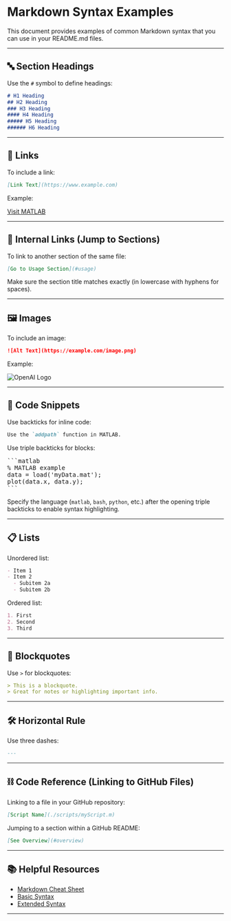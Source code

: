 # Markdown Syntax Examples

This document provides examples of common Markdown syntax that you can use in your README.md files.

---

## 🔤 Section Headings

Use the `#` symbol to define headings:

```markdown
# H1 Heading
## H2 Heading
### H3 Heading
#### H4 Heading
##### H5 Heading
###### H6 Heading
```

---

## 🔗 Links

To include a link:

```markdown
[Link Text](https://www.example.com)
```

Example:

[Visit MATLAB](https://www.mathworks.com/)

---

## 🔀 Internal Links (Jump to Sections)

To link to another section of the same file:

```markdown
[Go to Usage Section](#usage)
```

Make sure the section title matches exactly (in lowercase with hyphens for spaces).

---

## 🖼️ Images

To include an image:

```markdown
![Alt Text](https://example.com/image.png)
```

Example:

![OpenAI Logo](https://upload.wikimedia.org/wikipedia/commons/4/4d/OpenAI_Logo.svg)

---

## 🧩 Code Snippets

Use backticks for inline code:

```markdown
Use the `addpath` function in MATLAB.
```

Use triple backticks for blocks:

<pre>
```matlab
% MATLAB example
data = load('myData.mat');
plot(data.x, data.y);
```
</pre>

Specify the language (`matlab`, `bash`, `python`, etc.) after the opening triple backticks to enable syntax highlighting.

---

## 📋 Lists

Unordered list:

```markdown
- Item 1
- Item 2
  - Subitem 2a
  - Subitem 2b
```

Ordered list:

```markdown
1. First
2. Second
3. Third
```

---

## 📑 Blockquotes

Use `>` for blockquotes:

```markdown
> This is a blockquote.
> Great for notes or highlighting important info.
```

---

## 🛠 Horizontal Rule

Use three dashes:

```markdown
---
```

---

## ⛓ Code Reference (Linking to GitHub Files)

Linking to a file in your GitHub repository:

```markdown
[Script Name](./scripts/myScript.m)
```

Jumping to a section within a GitHub README:

```markdown
[See Overview](#overview)
```

---

## 📚 Helpful Resources

- [Markdown Cheat Sheet](https://www.markdownguide.org/cheat-sheet/)
- [Basic Syntax](https://www.markdownguide.org/basic-syntax/)
- [Extended Syntax](https://www.markdownguide.org/extended-syntax/)

---
